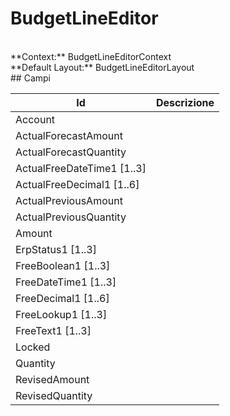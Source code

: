 
# BudgetLineEditor

<br/>
**Context:** BudgetLineEditorContext
<br/>
**Default Layout:** BudgetLineEditorLayout



<br/>
## Campi

| Id | Descrizione | 
| --- | --- | 
| Account |  | 
| ActualForecastAmount |  | 
| ActualForecastQuantity |  | 
| ActualFreeDateTime1 [1..3] |  | 
| ActualFreeDecimal1 [1..6] |  | 
| ActualPreviousAmount |  | 
| ActualPreviousQuantity |  | 
| Amount |  | 
| ErpStatus1 [1..3] |  | 
| FreeBoolean1 [1..3] |  | 
| FreeDateTime1 [1..3] |  | 
| FreeDecimal1 [1..6] |  | 
| FreeLookup1 [1..3] |  | 
| FreeText1 [1..3] |  | 
| Locked |  | 
| Quantity |  | 
| RevisedAmount |  | 
| RevisedQuantity |  | 

